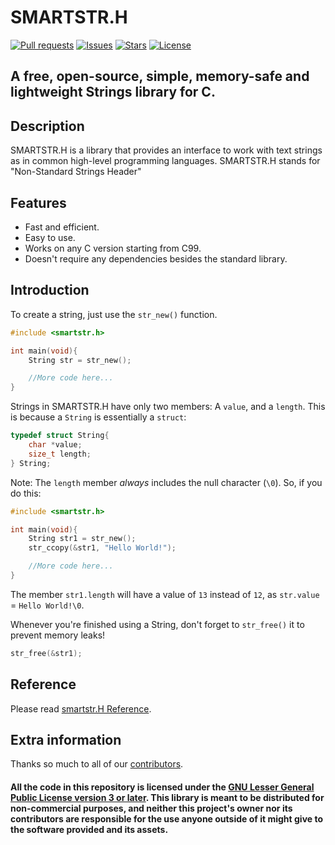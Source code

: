 # SMARTSTR.H
[![Pull requests](https://img.shields.io/badge/dynamic/json.svg?label=pull%20requests&style=for-the-badge&color=limegreen&url=https://codeberg.org/api/v1/repos/Autumn64/smartstr.h&query=open_pr_counter)](https://codeberg.org/Autumn64/smartstr.h/pulls)
[![Issues](https://img.shields.io/badge/dynamic/json.svg?label=issues&style=for-the-badge&color=red&url=https://codeberg.org/api/v1/repos/Autumn64/smartstr.h&query=open_issues_count)](https://codeberg.org/Autumn64/smartstr.h/issues)
[![Stars](https://img.shields.io/badge/dynamic/json.svg?label=stars&style=for-the-badge&color=yellow&url=https://codeberg.org/api/v1/repos/Autumn64/smartstr.h&query=stars_count)](https://codeberg.org/Autumn64/smartstr.h)
[![License](https://img.shields.io/badge/license-LGPL_v3-blue?label=license&style=for-the-badge&url=)](https://codeberg.org/Autumn64/smartstr.h/src/branch/main/LICENSE.txt)
## A free, open-source, simple, memory-safe and lightweight Strings library for C.

## Description
SMARTSTR.H is a library that provides an interface to work with text strings as in common high-level programming languages. SMARTSTR.H stands for "Non-Standard Strings Header"

## Features
- Fast and efficient.
- Easy to use.
- Works on any C version starting from C99.
- Doesn't require any dependencies besides the standard library.

## Introduction
To create a string, just use the `str_new()` function.
```c
#include <smartstr.h>

int main(void){
    String str = str_new();

    //More code here...
}
```
Strings in SMARTSTR.H have only two members: A `value`, and a `length`. This is because a `String` is essentially a `struct`:
```c
typedef struct String{
	char *value;
	size_t length;
} String;
```

Note: The `length` member _always_ includes the null character (`\0`). So, if you do this:
```c
#include <smartstr.h>

int main(void){
    String str1 = str_new();
    str_ccopy(&str1, "Hello World!");

    //More code here...
}
```
The member `str1.length` will have a value of `13` instead of `12`, as `str.value` = `Hello World!\0`.

Whenever you're finished using a String, don't forget to `str_free()` it to prevent memory leaks!
```c
str_free(&str1);
```

## Reference
Please read [smartstr.H Reference](REFERENCE.md).

## Extra information
Thanks so much to all of our [contributors](https://codeberg.org/Autumn64/smartstr.h/activity/yearly).

#### All the code in this repository is licensed under the [GNU Lesser General Public License version 3 or later](LICENSE). This library is meant to be distributed for non-commercial purposes, and neither this project's owner nor its contributors are responsible for the use anyone outside of it might give to the software provided and its assets.

